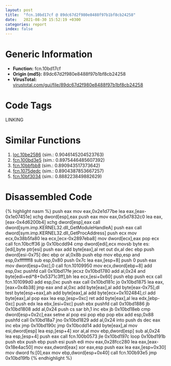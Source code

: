 ```yaml
---
layout: post
title:  "fcn.10bd17cf @ 89dc67d2f980e8488f97b1bf8cb24258"
date:   2021-08-30 15:52:19 +0300
categories: report
index: false
---
```


# Generic Information
- **Function:** fcn.10bd17cf
- **Origin (md5):** 89dc67d2f980e8488f97b1bf8cb24258
- **VirusTotal:** [virustotal.com/gui/file/89dc67d2f980e8488f97b1bf8cb24258][virustotal_ref]

# Code Tags
<span class="tag" id="LINKING">LINKING</span>


# Similar Functions

1. [loc.10be2586][similar_1_ref] (sim.: 0.9046145204523763)
2. [fcn.100bd3e5][similar_2_ref] (sim.: 0.8975446485607392)
3. [fcn.10bbfbb8][similar_3_ref] (sim.: 0.890943517373642)
4. [fcn.1075dedc][similar_4_ref] (sim.: 0.8904387853667257)
5. [fcn.10bf3034][similar_5_ref] (sim.: 0.888223849882629)


# Disassembled Code

{% highlight nasm %}
push eax
mov eax,0x2e1d77be
lea eax,[eax-0x1e07451e]
xchg dword[esp],eax
push eax
mov eax,0x5d7832c0
lea eax,[eax-0x4d6200b4]
xchg dword[esp],eax
call dword[sym.imp.KERNEL32.dll_GetModuleHandleA]
push eax
call dword[sym.imp.KERNEL32.dll_GetProcAddress]
push ecx
mov ecx,0x38b5fa80
lea ecx,[ecx-0x2897eba8]
mov dword[ecx],eax
pop ecx
call fcn.10bcff36
jp 0x10bcdd94
cmp dword[edi],ecx
movsb byte es:[edi],byte ptr[esi]
push eax
add byte[eax],al
ret 
out dx,al
dec ebp
push dword[esi-0x75]
dec ebp
or al,0x8b
push ebp
mov ebp,esp
and esp,0xfffffff8
sub esp,0x80
push 0x7c
lea eax,[esp+8]
push 0
push eax
mov dword[esp+0xc],0
call fcn.10109950
mov ecx,dword[ebp+8]
add esp,0xc
pushfd 
call 0x10bd17fe
jecxz 0x10bd1780
add al,0x24
and byte[edi+edi*8+0x5371c3ff],bh
lea ecx,[esi+0x60]
push ebp
push ecx
call fcn.101099d0
add esp,0xc
push eax
call 0x10bd181c
jo 0x10bd1875
lea eax,[eax+0x4b38]
jmp eax
and al,0xc
add byte[eax],al
add byte[eax-0x75],dl
test byte[esp+eax],ah
add byte[eax],al
add byte[ecx+0x102484],cl
add byte[eax],al
pop eax
lea esp,[esp+0xc]
ret 
add byte[eax],al
lea edx,[ebp-0xc]
push edx
lea ebx,[esi+0xc]
push ebx
pushfd 
call 0x10bd1886
jb 0x10bd1808
add al,0x24
push cs
sar bh,1
inc ebx
jb 0x10bd18eb
cmp dword[esp+0x2c],eax
setne al
pop esi
pop ebp
pop ebx
add esp,0x88
pushfd 
call 0x10bd18a7
jno 0x10bd1829
add al,0x24
into 
push ds
dec eax
inc ebx
jmp 0x10bd190c
jmp 0x10bcdd14
add byte[eax],al
mov esi,dword[esp]
lea esp,[esp+4]
xor al,al
mov ebp,dword[esp]
sub al,0x24
lea esp,[esp+4]
push eax
call fcn.100b0573
jle 0x10bd197c
loop 0x10bd191b
push ebx
push ebp
push esi
push edi
mov eax,0x28fcc280
lea eax,[eax-0x18e4ac50]
mov eax,dword[eax]
xor eax,esp
push eax
lea eax,[esp+0x30]
mov dword fs:[0],eax
mov ebp,dword[esp+0x40]
call fcn.100b93e5
jmp 0x10bd19fb
{% endhighlight %}


[similar_1_ref]: /report/loc.10be2586@89dc67d2f980e8488f97b1bf8cb24258
[similar_2_ref]: /report/fcn.100bd3e5@89dc67d2f980e8488f97b1bf8cb24258
[similar_3_ref]: /report/fcn.10bbfbb8@89dc67d2f980e8488f97b1bf8cb24258
[similar_4_ref]: /report/fcn.1075dedc@89dc67d2f980e8488f97b1bf8cb24258
[similar_5_ref]: /report/fcn.10bf3034@89dc67d2f980e8488f97b1bf8cb24258
[virustotal_ref]: https://www.virustotal.com/gui/file/89dc67d2f980e8488f97b1bf8cb24258